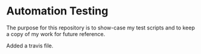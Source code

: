 # Automation Testing
The purpose for this repository is to show-case my test scripts and to keep a copy of my work for future reference.

Added a travis file.
